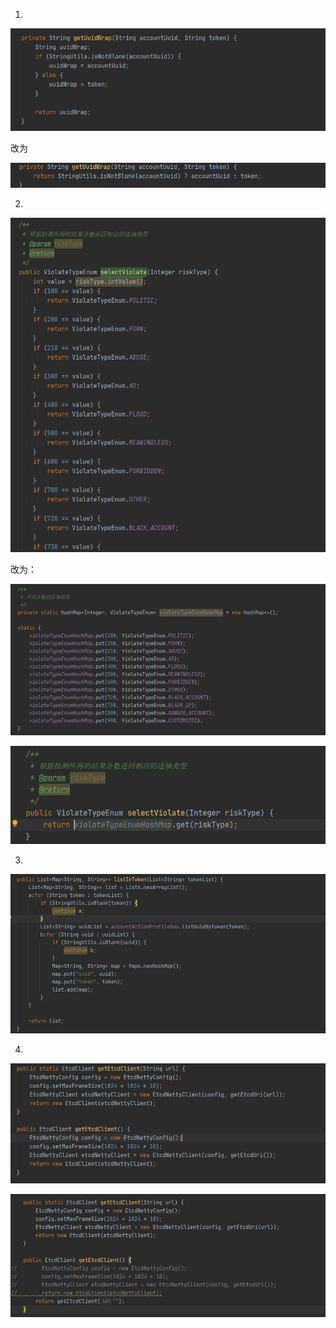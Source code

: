 1.

![image-20210122112413515](Untitled.assets/image-20210122112413515.png)



改为

![image-20210122112447466](Untitled.assets/image-20210122112447466.png)







2.

![image-20210125145822710](规范代码.assets/image-20210125145822710.png)

改为：

![image-20210125145843742](规范代码.assets/image-20210125145843742.png)

![image-20210125145858787](规范代码.assets/image-20210125145858787.png)





3.

![image-20210125173637259](规范代码.assets/image-20210125173637259.png)



4.

![image-20210127090456380](规范代码.assets/image-20210127090456380.png)



![image-20210127090439640](规范代码.assets/image-20210127090439640.png)





